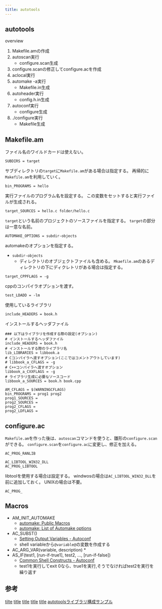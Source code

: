 ```yaml
---
title: autotools
---
```


## autotools

overview

1. Makefile.amの作成
2. autoscan実行
    * configure.scan生成
3. configure.scanの修正してconfigure.acを作成
4. aclocal実行
5. automake -a実行
    *  Makefile.in生成
6. autoheader実行
    * config.h.in生成
7. autoconf実行
    * configure生成
8. ./configure実行
    * Makefile生成

## Makefile.am
ファイル名のワイルドカードは使えない。

```automake
SUBDIRS = target
```
サブディレクトリの`target`に`Makefile.am`がある場合は指定する。
再帰的に`Makefile.am`を利用していく。

```automake
bin_PROGRAMS = hello
```
実行ファイルのプログラム名を設定する。
この変数をセットすると実行ファイルが生成される。

```automake
target_SOURCES = hello.c folder/hello.c
```
`target`という名前のプロジェクトのソースファイルを指定する。
`target`の部分は一意な名前。

```automake
AUTOMAKE_OPTIONS = subdir-objects
```
automakeのオプションを指定する。
* `subdir-objects`
     * ディレクトリのオブジェクトファイルも含める。
     `Mkaefile.am`のあるディレクトリの下にディクレトリがある場合は指定する。

```automake
target_CPPFLAGS = -g
```
cppのコンパイラオプションを渡す。

```automake
test_LDADD = -lm
```
使用しているライブラリ

```automake
include_HEADERS = book.h
```
インストールするヘッダファイル

```automake
### 以下はライブラリを作成する際の設定(オプション)
# インストールするヘッダファイル
include_HEADERS = book.h
# インストールする際のライブラリ名
lib_LIBRARIES = libbook.a
# Cコンパイラへ渡すオプション(ここではコメントアウトしています)
# libbook_a_CFLAGS = -g
# C++コンパイラへ渡すオプション
libbook_a_CXXFLAGS = -g
# ライブラリ生成に必要なソースコード
libbook_a_SOURCES = book.h book.cpp
```

```automake
AM_CFLAGS = $(WARNINGCFLAGS)
bin_PROGRAMS = prog1 prog2
prog1_SOURCES = 
prog2_SOURCES = 
prog2_CFLAGS = 
prog2_LDFLAGS = 
```

## configure.ac
`Makefile.am`を作った後は、`autoscan`コマンドを使うと、雛形の`configure.scan`ができる。
`configure.scan`を`configure.ac`に変更し、修正を加える。

```autoconf
AC_PROG_RANLIB
```

```autoconf
AC_LIBTOOL_WIN32_DLL
AC_PROG_LIBTOOL
```
libtoolを使用する場合は設定する。
windwosの場合は`AC_LIBTOOL_WIN32_DLL`を前に追加しておく。
UNIXの場合は不要。

```autoconf
AC_PROG_
```

## Macros

* AM_INIT_AUTOMAKE
    * [automake: Public Macros](https://www.gnu.org/software/automake/manual/html_node/Public-Macros.html)
    * [automake: List of Automake options](https://www.gnu.org/software/automake/manual/html_node/List-of-Automake-options.html#List-of-Automake-options)
* AC_SUBST()
    * [Setting Output Variables - Autoconf](https://www.gnu.org/savannah-checkouts/gnu/autoconf/manual/autoconf-2.69/html_node/Setting-Output-Variables.html)
    * shell variableから`@variable@`の変数を作成する
* AC_ARG_VAR(variable, description)
    * 
* AS_IF(test1, [run-if-true1], test2, ..., [run-if-false])
    * [Common Shell Constructs - Autoconf](https://www.gnu.org/savannah-checkouts/gnu/autoconf/manual/autoconf-2.69/html_node/Common-Shell-Constructs.html)
    * test1を実行してexit 0なら、true1を実行,そうでなければtest2を実行を繰り返す



## 参考
[tilte](http://www.02.246.ne.jp/~torutk/cxx/automake/automake.html)
[title](http://transitive.info/2012/07/21/autotools-tutorial2-automake/)
[title](http://markuskimius.wikidot.com/programming:tut:autotools)
[title](http://qiita.com/KAGE_MIKU/items/5aed05f7bd70d8035f54)
[title](http://www.jaist.ac.jp/~kiyoshiy/memo/autoconf.html)
[autotoolsライブラリ構成サンプル](http://capm-network.com/?tag=autotools%E3%83%A9%E3%82%A4%E3%83%96%E3%83%A9%E3%83%AA%E6%A7%8B%E6%88%90%E3%82%B5%E3%83%B3%E3%83%97%E3%83%AB)


